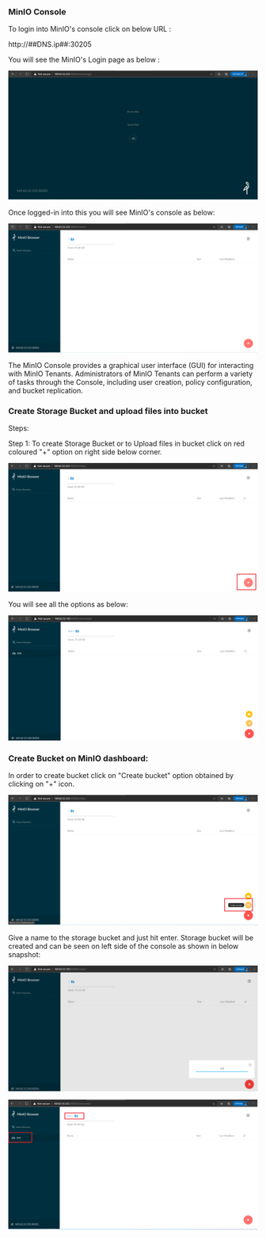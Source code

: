 ### MinIO Console

To login into MinIO's console click on below URL :

http://##DNS.ip##:30205 


You will see the MinIO's Login page as below :

 ![](_images/login-console.PNG)

Once logged-in into this you will see MinIO's console as below:


 ![](_images/logged-in-console.PNG)

The MinIO Console provides a graphical user interface (GUI) for interacting with MinIO Tenants.
Administrators of MinIO Tenants can perform a variety of tasks through the Console, including user creation, policy configuration, and bucket replication. 

### Create Storage Bucket and upload files into bucket

Steps:

Step 1: To create Storage Bucket or to Upload files in bucket click on red coloured "+" option on right side below corner.

 ![](_images/console-option.PNG)

You will see all the options as below:

![](_images/option.PNG)

### Create Bucket on MinIO dashboard:

In order to create bucket click on "Create bucket" option obtained by clicking on "+" icon.

![](_images/create-bucket.PNG)

Give a name to the storage bucket and just hit enter. Storage bucket will be created and can be seen on left side of the console as shown in below snapshot:

![](_images/bucket-name.PNG)

![](_images/bucket-created.PNG)


